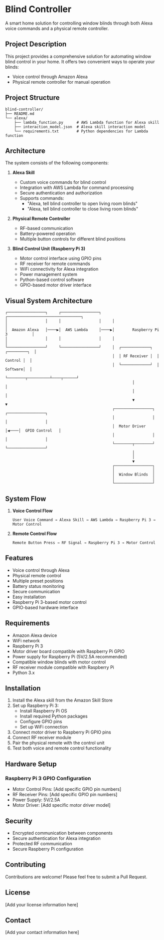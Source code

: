 # Blind Controller

A smart home solution for controlling window blinds through both Alexa voice commands and a physical remote controller.

## Project Description

This project provides a comprehensive solution for automating window blind control in your home. It offers two convenient ways to operate your blinds:
- Voice control through Amazon Alexa
- Physical remote controller for manual operation

## Project Structure

```
blind-controller/
├── README.md
└── alexa/
    ├── lambda_function.py      # AWS Lambda function for Alexa skill
    ├── interaction_model.json  # Alexa skill interaction model
    └── requirements.txt        # Python dependencies for Lambda function
```

## Architecture

The system consists of the following components:

1. **Alexa Skill**
   - Custom voice commands for blind control
   - Integration with AWS Lambda for command processing
   - Secure authentication and authorization
   - Supports commands:
     - "Alexa, tell blind controller to open living room blinds"
     - "Alexa, tell blind controller to close living room blinds"

2. **Physical Remote Controller**
   - RF-based communication
   - Battery-powered operation
   - Multiple button controls for different blind positions

3. **Blind Control Unit (Raspberry Pi 3)**
   - Motor control interface using GPIO pins
   - RF receiver for remote commands
   - WiFi connectivity for Alexa integration
   - Power management system
   - Python-based control software
   - GPIO-based motor driver interface

## Visual System Architecture

```
┌─────────────────┐     ┌─────────────────┐     ┌─────────────────────────────────┐
│                 │     │                 │     │                                 │
│  Amazon Alexa   │────▶│  AWS Lambda     │────▶│        Raspberry Pi 3           │
│                 │     │                 │     │                                 │
└─────────────────┘     └─────────────────┘     │  ┌─────────────┐  ┌─────────┐  │
                                                │  │ RF Receiver │  │ Control │  │
                                                │  └─────────────┘  │ Software│  │
                                                └────────┬──────────┴────┬──────┘
                                                         │               │
                                                         │               │
                                                         ▼               ▼
                                                ┌─────────────────┐     ┌─────────────────┐
                                                │                 │     │                 │
                                                │  Motor Driver   │◀────│  GPIO Control   │
                                                │                 │     │                 │
                                                └────────┬────────┘     └─────────────────┘
                                                         │
                                                         │
                                                         ▼
                                                ┌─────────────────┐
                                                │                 │
                                                │  Window Blinds  │
                                                │                 │
                                                └─────────────────┘
```

## System Flow

1. **Voice Control Flow**
   ```
   User Voice Command → Alexa Skill → AWS Lambda → Raspberry Pi 3 → Motor Control
   ```

2. **Remote Control Flow**
   ```
   Remote Button Press → RF Signal → Raspberry Pi 3 → Motor Control
   ```

## Features

- Voice control through Alexa
- Physical remote control
- Multiple preset positions
- Battery status monitoring
- Secure communication
- Easy installation
- Raspberry Pi 3-based motor control
- GPIO-based hardware interface

## Requirements

- Amazon Alexa device
- WiFi network
- Raspberry Pi 3
- Motor driver board compatible with Raspberry Pi GPIO
- Power supply for Raspberry Pi (5V/2.5A recommended)
- Compatible window blinds with motor control
- RF receiver module compatible with Raspberry Pi
- Python 3.x

## Installation

1. Install the Alexa skill from the Amazon Skill Store
2. Set up Raspberry Pi 3:
   - Install Raspberry Pi OS
   - Install required Python packages
   - Configure GPIO pins
   - Set up WiFi connection
3. Connect motor driver to Raspberry Pi GPIO pins
4. Connect RF receiver module
5. Pair the physical remote with the control unit
6. Test both voice and remote control functionality

## Hardware Setup

### Raspberry Pi 3 GPIO Configuration
- Motor Control Pins: [Add specific GPIO pin numbers]
- RF Receiver Pins: [Add specific GPIO pin numbers]
- Power Supply: 5V/2.5A
- Motor Driver: [Add specific motor driver model]

## Security

- Encrypted communication between components
- Secure authentication for Alexa integration
- Protected RF communication
- Secure Raspberry Pi configuration

## Contributing

Contributions are welcome! Please feel free to submit a Pull Request.

## License

[Add your license information here]

## Contact

[Add your contact information here]